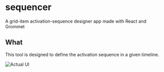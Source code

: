 # sequencer
A grid-item activation-sequence designer app made with React and Grommet

## What

This tool is designed to define the activation sequence in a given timeline.

![Actual UI](http://g.recordit.co/2Lexg1gMzO.gif)

